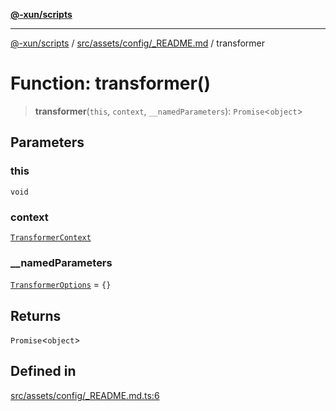 [**@-xun/scripts**](../../../../../README.md)

***

[@-xun/scripts](../../../../../README.md) / [src/assets/config/\_README.md](../README.md) / transformer

# Function: transformer()

> **transformer**(`this`, `context`, `__namedParameters`): `Promise`\<`object`\>

## Parameters

### this

`void`

### context

[`TransformerContext`](../../../type-aliases/TransformerContext.md)

### \_\_namedParameters

[`TransformerOptions`](../../../type-aliases/TransformerOptions.md) = `{}`

## Returns

`Promise`\<`object`\>

## Defined in

[src/assets/config/\_README.md.ts:6](https://github.com/Xunnamius/xscripts/blob/2521de366121a50ffeca631b4ec62db9c60657e5/src/assets/config/_README.md.ts#L6)
